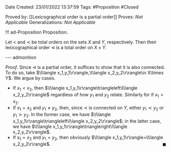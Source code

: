 <br />
<br />

Date Created: 23/01/2022 13:37:59
Tags: #Proposition #Closed 

Proved by: [[Lexicographical order is a partial order]]
Proves: _Not Applicable_
Generalizations: _Not Applicable_

!!! ad-Proposition Proposition.

Let $<$ and $\prec$ be total orders on the sets $X$ and $Y$, respectively. Then their lexicographical order $\triangleleft$ is a total order on $X\times Y$.

--- admonition

_Proof_. Since $\triangleleft$ is a partial order, it suffices to show that it is also connected. To do so, take $\l\langle x_1,y_1\r\rangle,\l\langle x_2,y_2\r\rangle\in X\times Y$. We argue by cases.
* If $x_1<x_2$, then $\l\langle x_1,y_1\r\rangle\triangleleft\l\langle x_2,y_2\r\rangle$ regardless of how $y_1$ and $y_2$ relate.  Similarly for if $x_1>x_2$.
* If $x_1=x_2$ and $y_1\neq y_2$, then, since $\prec$ is connected on $Y$, either $y_1\prec y_2$ or $y_1\succ y_2$. In the former case, we have $\l\langle x_1,y_1\r\rangle\triangleleft\l\langle x_2,y_2\r\rangle$; in the latter case, we have $\l\langle x_1,y_1\r\rangle\triangleright\l\langle x_2,y_2\r\rangle$.
* If $x_1=x_2$ and $y_1=y_2$, then obviously $\l\langle x_1,y_1\r\rangle=\l\langle x_2,y_2\r\rangle$.<span style="float:right;">$\blacksquare$</span>
